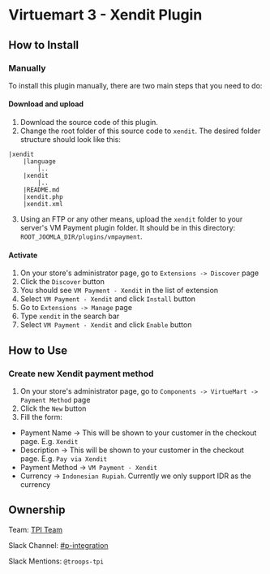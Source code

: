 # Virtuemart 3 - Xendit Plugin

## How to Install

### Manually
To install this plugin manually, there are two main steps that you need to do:
#### Download and upload
1. Download the source code of this plugin.
2. Change the root folder of this source code to `xendit`. The desired folder structure should look like this:
```
|xendit
    |language
        |..
    |xendit
        |..
    |README.md
    |xendit.php
    |xendit.xml
```
3. Using an FTP or any other means, upload the `xendit` folder to your server's VM Payment plugin folder. It should be in this directory: `ROOT_JOOMLA_DIR/plugins/vmpayment`.

#### Activate
1. On your store's administrator page, go to `Extensions -> Discover` page
2. Click the `Discover` button
3. You should see `VM Payment - Xendit` in the list of extension
4. Select `VM Payment - Xendit` and click `Install` button
5. Go to `Extensions -> Manage` page
6. Type `xendit` in the search bar
7. Select `VM Payment - Xendit` and click `Enable` button

## How to Use
### Create new Xendit payment method
1. On your store's administrator page, go to `Components -> VirtueMart -> Payment Method` page
2. Click the `New` button
3. Fill the form:
- Payment Name -> This will be shown to your customer in the checkout page. E.g. `Xendit`
- Description -> This will be shown to your customer in the checkout page. E.g. `Pay via Xendit`
- Payment Method -> `VM Payment - Xendit`
- Currency -> `Indonesian Rupiah`. Currently we only support IDR as the currency

## Ownership

Team: [TPI Team](https://www.draw.io/?state=%7B%22ids%22:%5B%221Vk1zqYgX2YqjJYieQ6qDPh0PhB2yAd0j%22%5D,%22action%22:%22open%22,%22userId%22:%22104938211257040552218%22%7D)

Slack Channel: [#p-integration](https://xendit.slack.com/messages/p-integration)

Slack Mentions: `@troops-tpi`
